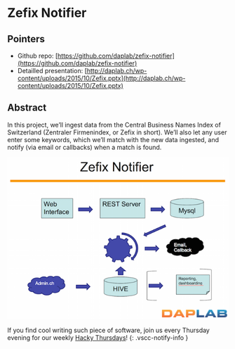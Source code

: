 Zefix Notifier
========

## Pointers

* Github repo: [https://github.com/daplab/zefix-notifier](https://github.com/daplab/zefix-notifier)
* Detailled presentation: [http://daplab.ch/wp-content/uploads/2015/10/Zefix.pptx](http://daplab.ch/wp-content/uploads/2015/10/Zefix.pptx)

## Abstract

In this project, we’ll ingest data from the Central Business Names Index of Switzerland 
(Zentraler Firmenindex, or Zefix in short). We’ll also let any user enter some keywords, 
which we’ll match with the new data ingested, 
and notify (via email or callbacks) when a match is found.

![Zefix](2015-10-07_1247.png)

If you find cool writing such piece of software, join us every Thursday evening for our weekly [Hacky Thursdays](http://daplab.ch/#hacky)!
{: .vscc-notify-info }
